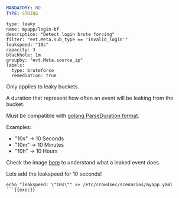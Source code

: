 ```yaml
MANDATORY: NO
TYPE: STRING
```
```yaml{5}
type: leaky
name: myapp/login-bf
description: "Detect login brute forcing"
filter: "evt.Meta.sub_type == 'invalid_login'"
leakspeed: "10s"
capacity: 3
blackhole: 1m
groupby: "evt.Meta.source_ip"
labels:
  type: bruteforce
  remediation: true
```

Only applies to leaky buckets.

A duration that represent how often an event will be leaking from the bucket.

Must be compatible with [golang ParseDuration format](https://golang.org/pkg/time/#ParseDuration).

Examples:

- "10s" -> 10 Seconds
- "10m" -> 10 Minutes
- "10h" -> 10 Hours

Check the image [here](https://docs.crowdsec.net/docs/next/scenarios/format#leakspeed) to understand what a leaked event does.

Lets add the leakspeed for 10 seconds!
```
echo "leakspeed: \"10s\"" >> /etc/crowdsec/scenarios/myapp.yaml
```{{exec}}
